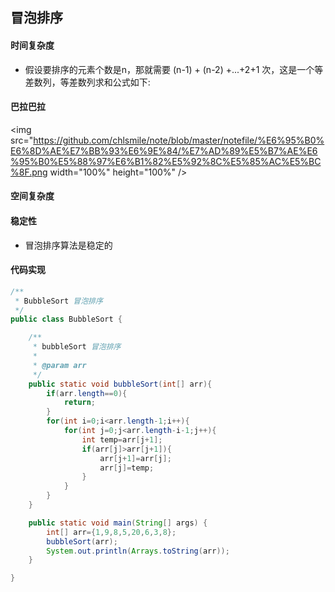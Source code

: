 ## 冒泡排序

#### 时间复杂度

- 假设要排序的元素个数是n，那就需要 (n-1) + (n-2) +...+2+1 次，这是一个等差数列，等差数列求和公式如下:


#### 巴拉巴拉

<img src="https://github.com/chlsmile/note/blob/master/notefile/%E6%95%B0%E6%8D%AE%E7%BB%93%E6%9E%84/%E7%AD%89%E5%B7%AE%E6%95%B0%E5%88%97%E6%B1%82%E5%92%8C%E5%85%AC%E5%BC%8F.png width="100%" height="100%" />

#### 空间复杂度


#### 稳定性
- 冒泡排序算法是稳定的

#### 代码实现
```java
/**
 * BubbleSort 冒泡排序
 */
public class BubbleSort {

    /**
     * bubbleSort 冒泡排序
     *
     * @param arr
     */
    public static void bubbleSort(int[] arr){
        if(arr.length==0){
            return;
        }
        for(int i=0;i<arr.length-1;i++){
            for(int j=0;j<arr.length-i-1;j++){
                int temp=arr[j+1];
                if(arr[j]>arr[j+1]){
                    arr[j+1]=arr[j];
                    arr[j]=temp;
                }
            }
        }
    }

    public static void main(String[] args) {
        int[] arr={1,9,8,5,20,6,3,8};
        bubbleSort(arr);
        System.out.println(Arrays.toString(arr));
    }

}
```